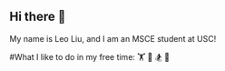 ## Hi there 👋
My name is Leo Liu, and I am an MSCE student at USC!

#What I like to do in my free time:
🏋️
🥊
🏂
🗽
<!--
**Leotlliu/Leotlliu** is a ✨ _special_ ✨ repository because its `README.md` (this file) appears on your GitHub profile.

Here are some ideas to get you started:

- 🔭 I’m currently working on ...
- 🌱 I’m currently learning ...
- 👯 I’m looking to collaborate on ...
- 🤔 I’m looking for help with ...
- 💬 Ask me about ...
- 📫 How to reach me: ...
- 😄 Pronouns: ...
- ⚡ Fun fact: ...
-->
